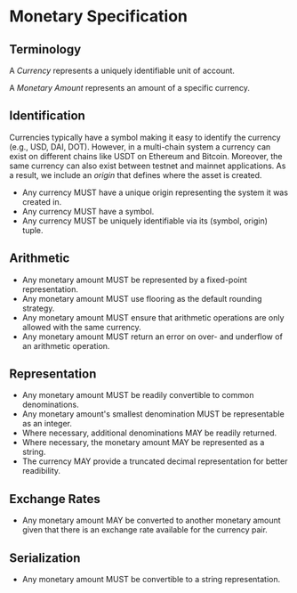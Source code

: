 # Monetary Specification

## Terminology

A *Currency* represents a uniquely identifiable unit of account.

A *Monetary Amount* represents an amount of a specific currency.

## Identification

Currencies typically have a symbol making it easy to identify the currency (e.g., USD, DAI, DOT).
However, in a multi-chain system a currency can exist on different chains like USDT on Ethereum and Bitcoin.
Moreover, the same currency can also exist between testnet and mainnet applications.
As a result, we include an *origin* that defines where the asset is created.

- Any currency MUST have a unique origin representing the system it was created in.
- Any currency MUST have a symbol.
- Any currency MUST be uniquely identifiable via its (symbol, origin) tuple.

## Arithmetic

- Any monetary amount MUST be represented by a fixed-point representation.
- Any monetary amount MUST use flooring as the default rounding strategy.
- Any monetary amount MUST ensure that arithmetic operations are only allowed with the same currency.
- Any monetary amount MUST return an error on over- and underflow of an arithmetic operation.

## Representation

- Any monetary amount MUST be readily convertible to common denominations.
- Any monetary amount's smallest denomination MUST be representable as an integer.
- Where necessary, additional denominations MAY be readily returned.
- Where necessary, the monetary amount MAY be represented as a string.
- The currency MAY provide a truncated decimal representation for better readibility.

## Exchange Rates

- Any monetary amount MAY be converted to another monetary amount given that there is an exchange rate available for the currency pair.

## Serialization

- Any monetary amount MUST be convertible to a string representation.
